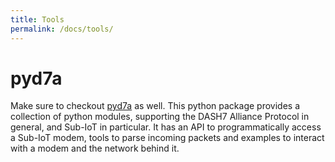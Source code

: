 ```yaml
---
title: Tools
permalink: /docs/tools/
---
```


# pyd7a

Make sure to checkout [pyd7a](https://github.com/Sub-IoT/pyd7a) as well. This python package provides a collection of python modules, supporting the DASH7 Alliance Protocol in general, and Sub-IoT in particular. It has an API to programmatically access a Sub-IoT modem, tools to parse incoming packets and examples to interact with a modem and the network behind it.
